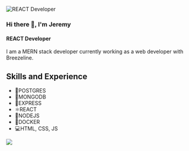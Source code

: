 ![REACT Developer](https://github.com/Darkskittlz/darkmeow-portfolio/blob/master/src/assets/images/headerLogo.png?raw=true)



### Hi there 👋, I'm Jeremy

#### REACT Developer

I am a MERN stack developer currently working as a web developer with Breezeline. 

## Skills and Experience

- 📮POSTGRES
- 🍃MONGODB
- 📨EXPRESS
- ⚛REACT
- 🧭NODEJS
- 🐳DOCKER
- 💻HTML, CSS, JS

![](https://github.com/darkskittlz/snk/raw/output/github-contribution-grid-snake.svg)

